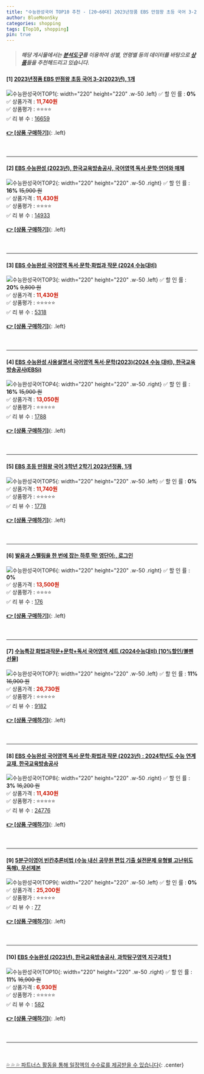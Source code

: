 ```yaml
---
title: "수능완성국어 TOP10 추천 - [20~60대] 2023년정품 EBS 만점왕 초등 국어 3-2(2023년), 1개"
author: BlueMoonSky
categories: shopping
tags: [Top10, shopping]
pin: true
---
```


> ##### 해당 게시물에서는 [**분석도구**](https://itemscout.io/)를 이용하여 **성별**, **연령별** 등의 데이터를 바탕으로 [**상품**](https://link.coupang.com/a/baae76)들을 추천해드리고 있습니다.

#### [1] [2023년정품 EBS 만점왕 초등 국어 3-2(2023년), 1개](https://link.coupang.com/re/AFFSDP?lptag=AF5964186&subid=bluemoonsky6999&pageKey=7497358860&traceid=V0-153&itemId=19618390041&vendorItemId=86725189945)
![수능완성국어TOP1](https://thumbnail8.coupangcdn.com/thumbnails/remote/230x230ex/image/vendor_inventory/b71b/4d026ce8bcc8dfdd2f28dfebe175a248914afc10220daa498f313d44d18b.jpg){: width="220" height="220" .w-50 .left}
✅ 할 인 률 : **0%** <br>
✅ 상품가격 : <span style="color:#cb1400"> **11,740원** </span><br>
✅ 상품평가 : ⭐⭐⭐⭐<br>
✅ 리 뷰 수 : [16659](https://link.coupang.com/re/AFFSDP?lptag=AF5964186&subid=bluemoonsky6999&pageKey=7497358860&traceid=V0-153&itemId=19618390041&vendorItemId=86725189945)<br>
<br>
[**👉  [상품 구매하기]**](https://link.coupang.com/re/AFFSDP?lptag=AF5964186&subid=bluemoonsky6999&pageKey=7497358860&traceid=V0-153&itemId=19618390041&vendorItemId=86725189945){: .left}
<br>
<br>
<br>

***

#### [2] [EBS 수능완성 (2023년), 한국교육방송공사, 국어영역 독서·문학·언어와 매체](https://link.coupang.com/re/AFFSDP?lptag=AF5964186&subid=bluemoonsky6999&pageKey=7350996659&traceid=V0-153&itemId=18916253856&vendorItemId=86043483657)
![수능완성국어TOP2](https://thumbnail9.coupangcdn.com/thumbnails/remote/230x230ex/image/retail/images/2023/05/22/17/7/5c86d0e4-86ba-4aab-ae9b-dd52d15a62b3.jpg){: width="220" height="220" .w-50 .right}
✅ 할 인 률 : **16%** ~~<del class="base-price"> 15,900  </del>원~~<br>
✅ 상품가격 : <span style="color:#cb1400"> **11,430원** </span><br>
✅ 상품평가 : ⭐⭐⭐⭐<br>
✅ 리 뷰 수 : [14933](https://link.coupang.com/re/AFFSDP?lptag=AF5964186&subid=bluemoonsky6999&pageKey=7350996659&traceid=V0-153&itemId=18916253856&vendorItemId=86043483657)<br>
<br>
[**👉  [상품 구매하기]**](https://link.coupang.com/re/AFFSDP?lptag=AF5964186&subid=bluemoonsky6999&pageKey=7350996659&traceid=V0-153&itemId=18916253856&vendorItemId=86043483657){: .left}
<br>
<br>
<br>

***

#### [3] [EBS 수능완성 국어영역 독서·문학·화법과 작문 (2024 수능대비)](https://link.coupang.com/re/AFFSDP?lptag=AF5964186&subid=bluemoonsky6999&pageKey=7369071386&traceid=V0-153&itemId=19004742012&vendorItemId=86129614398)
![수능완성국어TOP3](https://thumbnail10.coupangcdn.com/thumbnails/remote/230x230ex/image/vendor_inventory/5ca0/caff29710acdaf72df839b8357e3b6ffc5cefb9fc54a7f2d5d29059e907b.jpg){: width="220" height="220" .w-50 .left}
✅ 할 인 률 : **20%** ~~<del class="base-price"> 9,800  </del>원~~<br>
✅ 상품가격 : <span style="color:#cb1400"> **11,430원** </span><br>
✅ 상품평가 : ⭐⭐⭐⭐⭐<br>
✅ 리 뷰 수 : [5318](https://link.coupang.com/re/AFFSDP?lptag=AF5964186&subid=bluemoonsky6999&pageKey=7369071386&traceid=V0-153&itemId=19004742012&vendorItemId=86129614398)<br>
<br>
[**👉  [상품 구매하기]**](https://link.coupang.com/re/AFFSDP?lptag=AF5964186&subid=bluemoonsky6999&pageKey=7369071386&traceid=V0-153&itemId=19004742012&vendorItemId=86129614398){: .left}
<br>
<br>
<br>

***

#### [4] [EBS 수능완성 사용설명서 국어영역 독서·문학(2023)(2024 수능 대비), 한국교육방송공사(EBSi)](https://link.coupang.com/re/AFFSDP?lptag=AF5964186&subid=bluemoonsky6999&pageKey=7352552990&traceid=V0-153&itemId=18924028480&vendorItemId=86903041812)
![수능완성국어TOP4](https://thumbnail6.coupangcdn.com/thumbnails/remote/230x230ex/image/retail/images/2023/08/17/9/1/6a60695d-4836-4986-8df1-1fcbff8e054c.jpg){: width="220" height="220" .w-50 .right}
✅ 할 인 률 : **16%** ~~<del class="base-price"> 15,900  </del>원~~<br>
✅ 상품가격 : <span style="color:#cb1400"> **13,050원** </span><br>
✅ 상품평가 : ⭐⭐⭐⭐⭐<br>
✅ 리 뷰 수 : [1788](https://link.coupang.com/re/AFFSDP?lptag=AF5964186&subid=bluemoonsky6999&pageKey=7352552990&traceid=V0-153&itemId=18924028480&vendorItemId=86903041812)<br>
<br>
[**👉  [상품 구매하기]**](https://link.coupang.com/re/AFFSDP?lptag=AF5964186&subid=bluemoonsky6999&pageKey=7352552990&traceid=V0-153&itemId=18924028480&vendorItemId=86903041812){: .left}
<br>
<br>
<br>

***

#### [5] [EBS 초등 만점왕 국어 3학년 2학기 2023년정품, 1개](https://link.coupang.com/re/AFFSDP?lptag=AF5964186&subid=bluemoonsky6999&pageKey=7497359541&traceid=V0-153&itemId=19618392761&vendorItemId=86725192720)
![수능완성국어TOP5](https://thumbnail8.coupangcdn.com/thumbnails/remote/230x230ex/image/vendor_inventory/b71b/4d026ce8bcc8dfdd2f28dfebe175a248914afc10220daa498f313d44d18b.jpg){: width="220" height="220" .w-50 .left}
✅ 할 인 률 : **0%** <br>
✅ 상품가격 : <span style="color:#cb1400"> **11,740원** </span><br>
✅ 상품평가 : ⭐⭐⭐⭐⭐<br>
✅ 리 뷰 수 : [1778](https://link.coupang.com/re/AFFSDP?lptag=AF5964186&subid=bluemoonsky6999&pageKey=7497359541&traceid=V0-153&itemId=19618392761&vendorItemId=86725192720)<br>
<br>
[**👉  [상품 구매하기]**](https://link.coupang.com/re/AFFSDP?lptag=AF5964186&subid=bluemoonsky6999&pageKey=7497359541&traceid=V0-153&itemId=19618392761&vendorItemId=86725192720){: .left}
<br>
<br>
<br>

***

#### [6] [발음과 스펠링을 한 번에 잡는 하루 딱! 영단어:, 로그인](https://link.coupang.com/re/AFFSDP?lptag=AF5964186&subid=bluemoonsky6999&pageKey=2317092450&traceid=V0-153&itemId=3999501837&vendorItemId=71983771471)
![수능완성국어TOP6](https://thumbnail8.coupangcdn.com/thumbnails/remote/230x230ex/image/vendor_inventory/6727/6d9176c015735667d20923e099fee9398bd308b006922fdc9b8dec1222cd.jpg){: width="220" height="220" .w-50 .right}
✅ 할 인 률 : **0%** <br>
✅ 상품가격 : <span style="color:#cb1400"> **13,500원** </span><br>
✅ 상품평가 : ⭐⭐⭐⭐<br>
✅ 리 뷰 수 : [176](https://link.coupang.com/re/AFFSDP?lptag=AF5964186&subid=bluemoonsky6999&pageKey=2317092450&traceid=V0-153&itemId=3999501837&vendorItemId=71983771471)<br>
<br>
[**👉  [상품 구매하기]**](https://link.coupang.com/re/AFFSDP?lptag=AF5964186&subid=bluemoonsky6999&pageKey=2317092450&traceid=V0-153&itemId=3999501837&vendorItemId=71983771471){: .left}
<br>
<br>
<br>

***

#### [7] [수능특강 화법과작문+문학+독서 국어영역 세트 (2024수능대비) [10%할인/볼펜선물]](https://link.coupang.com/re/AFFSDP?lptag=AF5964186&subid=bluemoonsky6999&pageKey=7072420519&traceid=V0-153&itemId=17567173792&vendorItemId=84733944560)
![수능완성국어TOP7](https://thumbnail8.coupangcdn.com/thumbnails/remote/230x230ex/image/vendor_inventory/9eb6/de8802b10db18d84b663070328084a1746cbc33855e20158441424c8b88f.png){: width="220" height="220" .w-50 .left}
✅ 할 인 률 : **11%** ~~<del class="base-price"> 16,900  </del>원~~<br>
✅ 상품가격 : <span style="color:#cb1400"> **26,730원** </span><br>
✅ 상품평가 : ⭐⭐⭐⭐⭐<br>
✅ 리 뷰 수 : [9182](https://link.coupang.com/re/AFFSDP?lptag=AF5964186&subid=bluemoonsky6999&pageKey=7072420519&traceid=V0-153&itemId=17567173792&vendorItemId=84733944560)<br>
<br>
[**👉  [상품 구매하기]**](https://link.coupang.com/re/AFFSDP?lptag=AF5964186&subid=bluemoonsky6999&pageKey=7072420519&traceid=V0-153&itemId=17567173792&vendorItemId=84733944560){: .left}
<br>
<br>
<br>

***

#### [8] [EBS 수능완성 국어영역 독서·문학·화법과 작문 (2023년) : 2024학년도 수능 연계교재, 한국교육방송공사](https://link.coupang.com/re/AFFSDP?lptag=AF5964186&subid=bluemoonsky6999&pageKey=7341997190&traceid=V0-153&itemId=18873062487&vendorItemId=87062831218)
![수능완성국어TOP8](https://thumbnail8.coupangcdn.com/thumbnails/remote/230x230ex/image/vendor_inventory/c978/158ff2baf7b0698df036720bd837a8759eb119bd6560dc04023e15fbae53.jpg){: width="220" height="220" .w-50 .right}
✅ 할 인 률 : **3%** ~~<del class="base-price"> 16,200  </del>원~~<br>
✅ 상품가격 : <span style="color:#cb1400"> **11,430원** </span><br>
✅ 상품평가 : ⭐⭐⭐⭐⭐<br>
✅ 리 뷰 수 : [24776](https://link.coupang.com/re/AFFSDP?lptag=AF5964186&subid=bluemoonsky6999&pageKey=7341997190&traceid=V0-153&itemId=18873062487&vendorItemId=87062831218)<br>
<br>
[**👉  [상품 구매하기]**](https://link.coupang.com/re/AFFSDP?lptag=AF5964186&subid=bluemoonsky6999&pageKey=7341997190&traceid=V0-153&itemId=18873062487&vendorItemId=87062831218){: .left}
<br>
<br>
<br>

***

#### [9] [5분구이영어 빈칸추론비법 (수능 내신 공무원 편입 기출 실전문제 유형별 고난위도독해), 무선제본](https://link.coupang.com/re/AFFSDP?lptag=AF5964186&subid=bluemoonsky6999&pageKey=7527797363&traceid=V0-153&itemId=19758070597&vendorItemId=85080210375)
![수능완성국어TOP9](https://thumbnail9.coupangcdn.com/thumbnails/remote/230x230ex/image/vendor_inventory/0728/9cef8d963e76c2f9f26b1852935758aa09280c24fabbb2d3bc32300cb7a1.jpg){: width="220" height="220" .w-50 .left}
✅ 할 인 률 : **0%** <br>
✅ 상품가격 : <span style="color:#cb1400"> **25,200원** </span><br>
✅ 상품평가 : ⭐⭐⭐⭐⭐<br>
✅ 리 뷰 수 : [77](https://link.coupang.com/re/AFFSDP?lptag=AF5964186&subid=bluemoonsky6999&pageKey=7527797363&traceid=V0-153&itemId=19758070597&vendorItemId=85080210375)<br>
<br>
[**👉  [상품 구매하기]**](https://link.coupang.com/re/AFFSDP?lptag=AF5964186&subid=bluemoonsky6999&pageKey=7527797363&traceid=V0-153&itemId=19758070597&vendorItemId=85080210375){: .left}
<br>
<br>
<br>

***

#### [10] [EBS 수능완성 (2023년), 한국교육방송공사, 과학탐구영역 지구과학 1](https://link.coupang.com/re/AFFSDP?lptag=AF5964186&subid=bluemoonsky6999&pageKey=7350996659&traceid=V0-153&itemId=18916253407&vendorItemId=86043483252)
![수능완성국어TOP10](https://thumbnail9.coupangcdn.com/thumbnails/remote/230x230ex/image/retail/images/2023/05/22/17/8/81f00c27-a4a4-44e0-8feb-1720761ed5a0.jpg){: width="220" height="220" .w-50 .right}
✅ 할 인 률 : **11%** ~~<del class="base-price"> 16,900  </del>원~~<br>
✅ 상품가격 : <span style="color:#cb1400"> **6,930원** </span><br>
✅ 상품평가 : ⭐⭐⭐⭐⭐<br>
✅ 리 뷰 수 : [582](https://link.coupang.com/re/AFFSDP?lptag=AF5964186&subid=bluemoonsky6999&pageKey=7350996659&traceid=V0-153&itemId=18916253407&vendorItemId=86043483252)<br>
<br>
[**👉  [상품 구매하기]**](https://link.coupang.com/re/AFFSDP?lptag=AF5964186&subid=bluemoonsky6999&pageKey=7350996659&traceid=V0-153&itemId=18916253407&vendorItemId=86043483252){: .left}
<br>
<br>
<br>

***
<br><br>[💦 💦 💦 파트너스 활동을 통해 일정액의 수수료를 제공받을 수 있습니다](https://link.coupang.com/a/baae76){: .center}